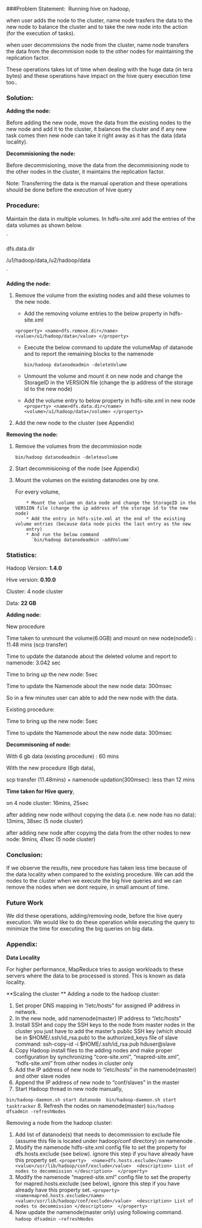 ###﻿Problem Statement:
﻿
Running hive on hadoop,

   when user adds the node to the cluster, name node trasfers the data to the new node to balance the cluster and to take the new node into the action (for the execution of tasks). 
   
  when user decommisions the node from the cluster, name node transfers the data from the decommision node to the other nodes for maintaining the replication factor.
  
 These operations takes lot of time when dealing with the huge data (in tera bytes) and these operations have impact on the hive query execution time too..

### Solution:

**Adding the node:**

 Before adding the new node, move the data from the existing nodes to the new node and add it to the cluster, it balances the cluster and if any new task comes then new node can take it right away as it has the data (data locality).
 
**Decommisioning the node:**

 Before decommisioning, move the data from the decommisioning node to the other nodes in the cluster, it maintains the replication factor.

Note: Transferring the data is the manual operation and these operations should be done before the execution of hive query

### Procedure:

Maintain the data in multiple volumes. In hdfs-site.xml add the entries of the data volumes as shown below.

`<property>

  <name>dfs.data.dir</name> 
  
  <value>/u1/hadoop/data,/u2/hadoop/data</value> 
  
</property>`

**Adding the node:**

1. Remove the volume from the existing nodes and add these volumes to the new node.
	* Add the removing volume entries to the below property in hdfs-site.xml 
	
	`<property>
     <name>dfs.remove.dir</name>
     <value>/u1/hadoop/data</value>
	</property>`
   * Execute the below command to update the volumeMap of datanode and to report the remaining  blocks to the namenode
   
	  `bin/hadoop datanodeadmin -deleteVolume`
   * Unmount the volume and mount it on new node and change the StorageID in the VERSION file (change the ip address of the storage id to the new node)
   * Add the volume entry to below property in hdfs-site.xml in new node
     `<property>
        <name>dfs.data.dir</name>
        <volume>/u1/hadoop/data</volume>
      </property>`
2. Add the new node to the cluster (see Appendix)

**Removing the node:**
1. Remove the volumes from the decommiosion node 

   `bin/hadoop datanodeadmin -deletevolume`
2. Start decommisioning of the node (see Appendix)
3. Mount the volumes on the existing datanodes one by one.

	For every volume,

           * Mount the volume on data node and change the StorageID in the VERSION file (change the ip address of the storage id to the new node)
           * Add the entry in hdfs-site.xml at the end of the existing volume entries (because data node picks the last entry as the new
           entry)
           * And run the below command
             `bin/hadoop datanodeadmin -addVolume`

### Statistics:
Hadoop Version: **1.4.0**

Hive version: **0.10.0**

Cluster: 4 node cluster

Data: **22 GB**

**Adding node:**

New procedure

Time taken to unmount the volume(6.0GB) and mount on new node(node5) : 11.48 mins (scp transfer)

Time to update the datanode about the deleted volume and report to namenode:  3.042 sec

Time to bring up the new node:  5sec

Time to update the Namenode about the new node data:  300msec

So in a few minutes user can able to add the new node with the data.

Existing procedure:

Time to bring up the new node:  5sec

Time to update the Namenode about the new node data:  300msec

**Decommisoning of node:**

With 6 gb data (existing procedure) :  60 mins

With the new procedure (6gb data), 

scp transfer (11.48mins) + namenode updation(300msec): less than 12 mins 

**Time taken for Hive query**,

 on 4 node cluster: 16mins, 25sec
 
after adding new node without copying the data (i.e. new node has no data): 13mins, 38sec  (5 node cluster)

after adding new node after copying the data from the other nodes to new node: 9mins, 41sec (5 node cluster)


### Conclusion:
If we observe the results, new procedure has taken less time because of the data locality when compared to the existing procedure. We can add the nodes to the cluster when we execute the big hive queries and we can remove the nodes when we dont require, in small amount of time.


### Future Work
We did these operations, adding/removing node,  before the hive query execution. We would like to do these operation while executing the query to minimize the time for executing the big queries on big data.
    



### Appendix:
**Data Locality**

 For higher performance, MapReduce tries to assign workloads to these servers where the data to be processed is stored. This is known as data locality.
 
**Scaling the cluster **
Adding a node to the hadoop cluster: 
1. Set proper DNS mapping in “/etc/hosts” for assigned IP address in network. 
2. In the new node, add namenode(master) IP address to “/etc/hosts” 
3. Install SSH and copy the SSH keys to the node from master nodes in the cluster 
	you just have to add the master’s public SSH key (which should be in $HOME/.ssh/id\_rsa.pub) to the authorized\_keys file of slave 
   command: ssh-copy-id -i $HOME/.ssh/id_rsa.pub hduser@slave 
4. Copy Hadoop install files to the adding nodes and make proper configuration by synchronizing “core-site.xml”, “mapred-site.xml”, “hdfs-site.xml” from other nodes in cluster only 
5. Add the IP address of new node to “/etc/hosts” in the namenode(master) and other slave nodes 
6. Append the IP address of new node to “conf/slaves” in the master 
7. Start Hadoop thread in new node manually, 

 ` bin/hadoop-daemon.sh start datanode 
  bin/hadoop-daemon.sh start tasktracker `
8.  Refresh the nodes on namenode(master) 
  `bin/hadoop dfsadmin -refreshNodes `
  
Removing a node from the hadoop cluster:

1. Add list of datanode(s) that needs to decommission to exclude file (assume this file is located under hadoop/conf directory) on namenode . 
2. Modify the namenode hdfs-site.xml config file to set the property for dfs.hosts.exclude (see below). ignore this step if you have already have this property set. 
`<property> 
   <name>dfs.hosts.exclude</name> 
   <value>/usr/lib/hadoop/conf/exclude</value> 
   <description> List of nodes to decommission </description> 
</property> `
3. Modify the namenode “mapred-site.xml” config file to set the property for mapred.hosts.exclude (see below), ignore this step if you have already have this property set. 
`<property> 
   <name>mapred.hosts.exclude</name> 
   <value>/usr/lib/hadoop/conf/exclude</value> 
   <description> List of nodes to decommission </description> 
</property> `
4. Now update the namenode(master only) using following command. 
   `hadoop dfsadmin –refreshNodes `

